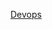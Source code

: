 [Devops]([https://github.com/user/repo/blob/branch/other_file.md](https://github.com/selmanparlak/devopsbootcamp/blob/main/1.%20GCP%E2%80%99de%20Kubernetes%20cluster%20kurulumu%20%2B%20dok%C3%BCman%20haz%C4%B1rlanmas%C4%B1/README.md))
